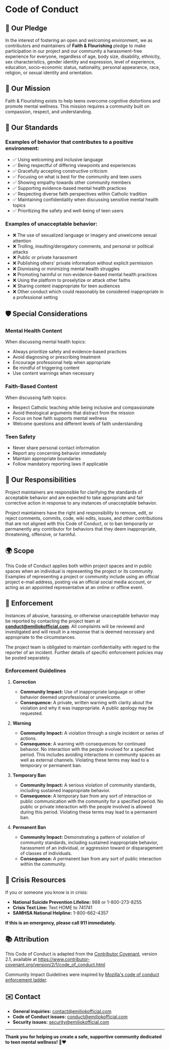 # Code of Conduct

## 🙏 Our Pledge

In the interest of fostering an open and welcoming environment, we as contributors and maintainers of **Faith & Flourishing** pledge to make participation in our project and our community a harassment-free experience for everyone, regardless of age, body size, disability, ethnicity, sex characteristics, gender identity and expression, level of experience, education, socio-economic status, nationality, personal appearance, race, religion, or sexual identity and orientation.

## 🌟 Our Mission

Faith & Flourishing exists to help teens overcome cognitive distortions and promote mental wellness. This mission requires a community built on compassion, respect, and understanding.

## 📜 Our Standards

### Examples of behavior that contributes to a positive environment:

* ✅ Using welcoming and inclusive language
* ✅ Being respectful of differing viewpoints and experiences
* ✅ Gracefully accepting constructive criticism
* ✅ Focusing on what is best for the community and teen users
* ✅ Showing empathy towards other community members
* ✅ Supporting evidence-based mental health practices
* ✅ Respecting diverse faith perspectives within Catholic tradition
* ✅ Maintaining confidentiality when discussing sensitive mental health topics
* ✅ Prioritizing the safety and well-being of teen users

### Examples of unacceptable behavior:

* ❌ The use of sexualized language or imagery and unwelcome sexual attention
* ❌ Trolling, insulting/derogatory comments, and personal or political attacks
* ❌ Public or private harassment
* ❌ Publishing others' private information without explicit permission
* ❌ Dismissing or minimizing mental health struggles
* ❌ Promoting harmful or non-evidence-based mental health practices
* ❌ Using the platform to proselytize or attack other faiths
* ❌ Sharing content inappropriate for teen audiences
* ❌ Other conduct which could reasonably be considered inappropriate in a professional setting

## 🛡️ Special Considerations

### Mental Health Content

When discussing mental health topics:

* Always prioritize safety and evidence-based practices
* Avoid diagnosing or prescribing treatment
* Encourage professional help when appropriate
* Be mindful of triggering content
* Use content warnings when necessary

### Faith-Based Content

When discussing faith topics:

* Respect Catholic teaching while being inclusive and compassionate
* Avoid theological arguments that distract from the mission
* Focus on how faith supports mental wellness
* Welcome questions and different levels of faith understanding

### Teen Safety

* Never share personal contact information
* Report any concerning behavior immediately
* Maintain appropriate boundaries
* Follow mandatory reporting laws if applicable

## 👥 Our Responsibilities

Project maintainers are responsible for clarifying the standards of acceptable behavior and are expected to take appropriate and fair corrective action in response to any instances of unacceptable behavior.

Project maintainers have the right and responsibility to remove, edit, or reject comments, commits, code, wiki edits, issues, and other contributions that are not aligned with this Code of Conduct, or to ban temporarily or permanently any contributor for behaviors that they deem inappropriate, threatening, offensive, or harmful.

## 🌍 Scope

This Code of Conduct applies both within project spaces and in public spaces when an individual is representing the project or its community. Examples of representing a project or community include using an official project e-mail address, posting via an official social media account, or acting as an appointed representative at an online or offline event.

## 🚨 Enforcement

Instances of abusive, harassing, or otherwise unacceptable behavior may be reported by contacting the project team at **conduct@emiliokofficial.com**. All complaints will be reviewed and investigated and will result in a response that is deemed necessary and appropriate to the circumstances. 

The project team is obligated to maintain confidentiality with regard to the reporter of an incident. Further details of specific enforcement policies may be posted separately.

### Enforcement Guidelines

1. **Correction**
   - **Community Impact:** Use of inappropriate language or other behavior deemed unprofessional or unwelcome.
   - **Consequence:** A private, written warning with clarity about the violation and why it was inappropriate. A public apology may be requested.

2. **Warning**
   - **Community Impact:** A violation through a single incident or series of actions.
   - **Consequence:** A warning with consequences for continued behavior. No interaction with the people involved for a specified period. This includes avoiding interactions in community spaces as well as external channels. Violating these terms may lead to a temporary or permanent ban.

3. **Temporary Ban**
   - **Community Impact:** A serious violation of community standards, including sustained inappropriate behavior.
   - **Consequence:** A temporary ban from any sort of interaction or public communication with the community for a specified period. No public or private interaction with the people involved is allowed during this period. Violating these terms may lead to a permanent ban.

4. **Permanent Ban**
   - **Community Impact:** Demonstrating a pattern of violation of community standards, including sustained inappropriate behavior, harassment of an individual, or aggression toward or disparagement of classes of individuals.
   - **Consequence:** A permanent ban from any sort of public interaction within the community.

## 🙏 Crisis Resources

If you or someone you know is in crisis:

* **National Suicide Prevention Lifeline:** 988 or 1-800-273-8255
* **Crisis Text Line:** Text HOME to 741741
* **SAMHSA National Helpline:** 1-800-662-4357

**If this is an emergency, please call 911 immediately.**

## 📚 Attribution

This Code of Conduct is adapted from the [Contributor Covenant](https://www.contributor-covenant.org), version 2.1, available at https://www.contributor-covenant.org/version/2/1/code_of_conduct.html

Community Impact Guidelines were inspired by [Mozilla's code of conduct enforcement ladder](https://github.com/mozilla/diversity).

## ✉️ Contact

* **General inquiries:** contact@emiliokofficial.com
* **Code of Conduct issues:** conduct@emiliokofficial.com
* **Security issues:** security@emiliokofficial.com

---

**Thank you for helping us create a safe, supportive community dedicated to teen mental wellness! 🙏❤️**

